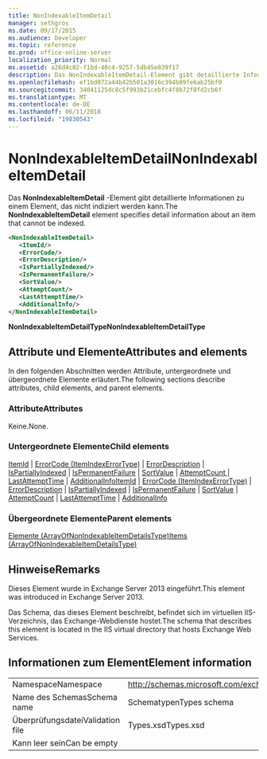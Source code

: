 ```yaml
---
title: NonIndexableItemDetail
manager: sethgros
ms.date: 09/17/2015
ms.audience: Developer
ms.topic: reference
ms.prod: office-online-server
localization_priority: Normal
ms.assetid: a26d4c02-f1bd-40c4-9257-5db45e839f17
description: Das NonIndexableItemDetail-Element gibt detaillierte Informationen zu einem Element, das nicht indiziert werden kann.
ms.openlocfilehash: ef1bd072a44b42b501a3016c394b89fe6ab25bf0
ms.sourcegitcommit: 34041125dc8c5f993b21cebfc4f8b72f0fd2cb6f
ms.translationtype: MT
ms.contentlocale: de-DE
ms.lasthandoff: 06/11/2018
ms.locfileid: "19830543"
---
```

# <a name="nonindexableitemdetail"></a><span data-ttu-id="01a3e-103">NonIndexableItemDetail</span><span class="sxs-lookup"><span data-stu-id="01a3e-103">NonIndexableItemDetail</span></span>

<span data-ttu-id="01a3e-104">Das **NonIndexableItemDetail** -Element gibt detaillierte Informationen zu einem Element, das nicht indiziert werden kann.</span><span class="sxs-lookup"><span data-stu-id="01a3e-104">The **NonIndexableItemDetail** element specifies detail information about an item that cannot be indexed.</span></span> 
  
```XML
<NonIndexableItemDetail>
   <ItemId/>
   <ErrorCode/>
   <ErrorDescription/>
   <IsPartiallyIndexed/>
   <IsPermanentFailure/>
   <SortValue/>
   <AttemptCount/>
   <LastAttemptTime/>
   <AdditionalInfo/>
</NonIndexableItemDetail>
```

 <span data-ttu-id="01a3e-105">**NonIndexableItemDetailType**</span><span class="sxs-lookup"><span data-stu-id="01a3e-105">**NonIndexableItemDetailType**</span></span>
## <a name="attributes-and-elements"></a><span data-ttu-id="01a3e-106">Attribute und Elemente</span><span class="sxs-lookup"><span data-stu-id="01a3e-106">Attributes and elements</span></span>

<span data-ttu-id="01a3e-107">In den folgenden Abschnitten werden Attribute, untergeordnete und übergeordnete Elemente erläutert.</span><span class="sxs-lookup"><span data-stu-id="01a3e-107">The following sections describe attributes, child elements, and parent elements.</span></span>
  
### <a name="attributes"></a><span data-ttu-id="01a3e-108">Attribute</span><span class="sxs-lookup"><span data-stu-id="01a3e-108">Attributes</span></span>

<span data-ttu-id="01a3e-109">Keine.</span><span class="sxs-lookup"><span data-stu-id="01a3e-109">None.</span></span>
  
### <a name="child-elements"></a><span data-ttu-id="01a3e-110">Untergeordnete Elemente</span><span class="sxs-lookup"><span data-stu-id="01a3e-110">Child elements</span></span>

<span data-ttu-id="01a3e-111">[ItemId](itemid.md) | [ErrorCode (ItemIndexErrorType)](errorcode-itemindexerrortype.md) | [ErrorDescription](errordescription.md) | [IsPartiallyIndexed](ispartiallyindexed.md) | [IsPermanentFailure](ispermanentfailure.md) | [SortValue](sortvalue.md) | [AttemptCount ](attemptcount.md)  |  [LastAttemptTime](lastattempttime.md) | [AdditionalInfo](additionalinfo.md)</span><span class="sxs-lookup"><span data-stu-id="01a3e-111">[ItemId](itemid.md) | [ErrorCode (ItemIndexErrorType)](errorcode-itemindexerrortype.md) | [ErrorDescription](errordescription.md) | [IsPartiallyIndexed](ispartiallyindexed.md) | [IsPermanentFailure](ispermanentfailure.md) | [SortValue](sortvalue.md) | [AttemptCount](attemptcount.md) | [LastAttemptTime](lastattempttime.md) | [AdditionalInfo](additionalinfo.md)</span></span>
  
### <a name="parent-elements"></a><span data-ttu-id="01a3e-112">Übergeordnete Elemente</span><span class="sxs-lookup"><span data-stu-id="01a3e-112">Parent elements</span></span>

[<span data-ttu-id="01a3e-113">Elemente (ArrayOfNonIndexableItemDetailsType)</span><span class="sxs-lookup"><span data-stu-id="01a3e-113">Items (ArrayOfNonIndexableItemDetailsType)</span></span>](items-arrayofnonindexableitemdetailstype.md)
  
## <a name="remarks"></a><span data-ttu-id="01a3e-114">Hinweise</span><span class="sxs-lookup"><span data-stu-id="01a3e-114">Remarks</span></span>

<span data-ttu-id="01a3e-115">Dieses Element wurde in Exchange Server 2013 eingeführt.</span><span class="sxs-lookup"><span data-stu-id="01a3e-115">This element was introduced in Exchange Server 2013.</span></span>
  
<span data-ttu-id="01a3e-116">Das Schema, das dieses Element beschreibt, befindet sich im virtuellen IIS-Verzeichnis, das Exchange-Webdienste hostet.</span><span class="sxs-lookup"><span data-stu-id="01a3e-116">The schema that describes this element is located in the IIS virtual directory that hosts Exchange Web Services.</span></span>
  
## <a name="element-information"></a><span data-ttu-id="01a3e-117">Informationen zum Element</span><span class="sxs-lookup"><span data-stu-id="01a3e-117">Element information</span></span>

|||
|:-----|:-----|
|<span data-ttu-id="01a3e-118">Namespace</span><span class="sxs-lookup"><span data-stu-id="01a3e-118">Namespace</span></span>  <br/> |http://schemas.microsoft.com/exchange/services/2006/types  <br/> |
|<span data-ttu-id="01a3e-119">Name des Schemas</span><span class="sxs-lookup"><span data-stu-id="01a3e-119">Schema name</span></span>  <br/> |<span data-ttu-id="01a3e-120">Schematypen</span><span class="sxs-lookup"><span data-stu-id="01a3e-120">Types schema</span></span>  <br/> |
|<span data-ttu-id="01a3e-121">Überprüfungsdatei</span><span class="sxs-lookup"><span data-stu-id="01a3e-121">Validation file</span></span>  <br/> |<span data-ttu-id="01a3e-122">Types.xsd</span><span class="sxs-lookup"><span data-stu-id="01a3e-122">Types.xsd</span></span>  <br/> |
|<span data-ttu-id="01a3e-123">Kann leer sein</span><span class="sxs-lookup"><span data-stu-id="01a3e-123">Can be empty</span></span>  <br/> ||
   

